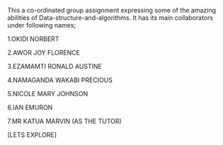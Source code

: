 This a co-ordinated group assignment expressing some of the amazing abilities of Data-structure-and-algorithms. It has its main collaborators under following names;

1.OKIDI NORBERT

2.AWOR JOY FLORENCE

3.EZAMAMTI RONALD AUSTINE

4.NAMAGANDA WAKABI PRECIOUS

5.NICOLE MARY JOHNSON

6.IAN EMURON

7.MR KATUA MARVIN (AS THE TUTOR)

[LETS EXPLORE]

